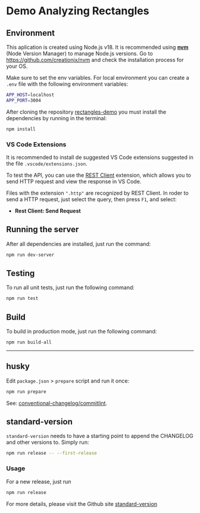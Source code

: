 # Demo Analyzing Rectangles

## Environment

This aplication is created using Node.js v18. It is recommended using
**[nvm](https://github.com/creationix/nvm)** (Node Version Manager) to manage
Node.js versions. Go to https://github.com/creationix/nvm and check the
installation process for your OS.

Make sure to set the env variables. For local environment you can create a
`.env` file with the following environment variables:

```bash
APP_HOST=localhost
APP_PORT=3004
```

After cloning the repository
[rectangles-demo](https://github.com/jherax/rectangles-demo.git) you must
install the dependencies by running in the terminal:

```bash
npm install
```

### VS Code Extensions

It is recommended to install de suggested VS Code extensions suggested in the
file `.vscode/extensions.json`.

To test the API, you can use the
[REST Client](https://marketplace.visualstudio.com/items?itemName=humao.rest-client)
extension, which allows you to send HTTP request and view the response in VS
Code.

Files with the extension `".http"` are recognized by REST Client. In roder to
send a HTTP request, just select the query, then press `F1`, and select:

- **Rest Client: Send Request**

## Running the server

After all dependencies are installed, just run the command:

```bash
npm run dev-server
```

## Testing

To run all unit tests, just run the following command:

```bash
npm run test
```

## Build

To build in production mode, just run the following command:

```bash
npm run build-all
```

---

## husky

Edit `package.json` > `prepare` script and run it once:

```bash
npm run prepare
```

See:
[conventional-changelog/commitlint](https://github.com/conventional-changelog/commitlint).

## standard-version

`standard-version` needs to have a starting point to append the CHANGELOG and
other versions to. Simply run:

```bash
npm run release -- --first-release
```

### Usage

For a new release, just run

```bash
npm run release
```

For more details, please visit the Github site
[standard-version](https://github.com/conventional-changelog/standard-version)
